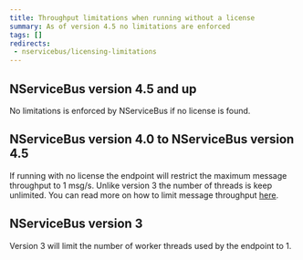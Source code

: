 ```yaml
---
title: Throughput limitations when running without a license
summary: As of version 4.5 no limitations are enforced
tags: []
redirects:
 - nservicebus/licensing-limitations
---
```



## NServiceBus version 4.5 and up

No limitations is enforced by NServiceBus if no license is found.


## NServiceBus version 4.0 to NServiceBus version 4.5

If running with no license the endpoint will restrict the maximum message throughput to 1 msg/s. Unlike version 3 the number of threads is keep unlimited. You can read more on how to limit message throughput [here](/nservicebus/operations/throughput.md).


## NServiceBus version 3

Version 3 will limit the number of worker threads used by the endpoint to 1.
